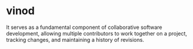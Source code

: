 # vinod
 It serves as a fundamental component of collaborative software development, allowing multiple contributors to work together on a project, tracking changes, and maintaining a history of revisions.
